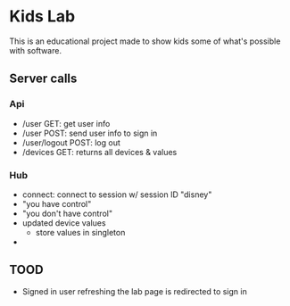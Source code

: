 # Kids Lab
This is an educational project made to show kids some of what's possible with software.





## Server calls
### Api
- /user GET: get user info
- /user POST: send user info to sign in 
- /user/logout POST: log out 
- /devices GET: returns all devices & values

### Hub
- connect: connect to session w/ session ID "disney"
- "you have control"
- "you don't have control"
- updated device values
    - store values in singleton
- 






## TOOD
- Signed in user refreshing the lab page is redirected to sign in
